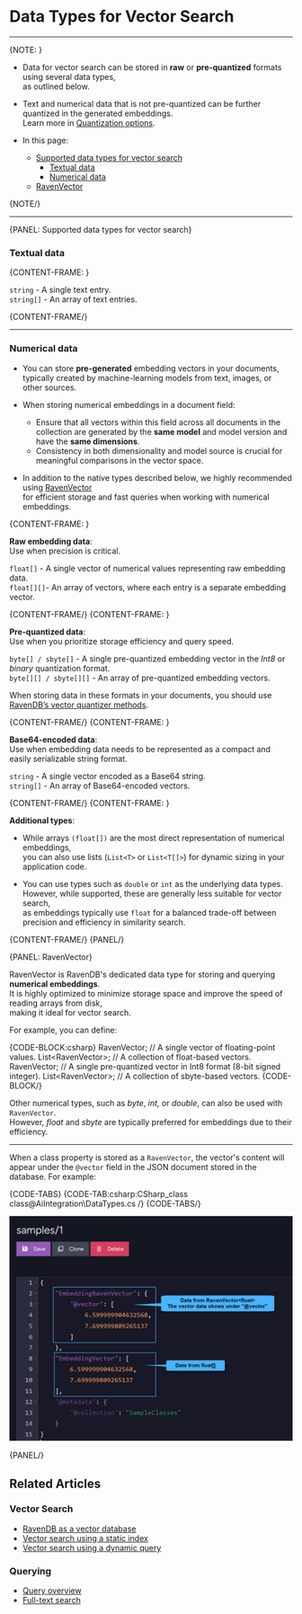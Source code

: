 # Data Types for Vector Search
---

{NOTE: }

* Data for vector search can be stored in **raw** or **pre-quantized** formats using several data types,  
  as outlined below.

* Text and numerical data that is not pre-quantized can be further quantized in the generated embeddings.  
  Learn more in [Quantization options](../ai-integration/vector-search-using-dynamic-query#quantization-options).

* In this page:
  * [Supported data types for vector search](../ai-integration/data-types-for-vector-search#supported-data-types-for-vector-search)
      * [Textual data](../ai-integration/data-types-for-vector-search#textual-data)
      * [Numerical data](../ai-integration/data-types-for-vector-search#numerical-data) 
  * [RavenVector](../ai-integration/data-types-for-vector-search#ravenvector)
    
{NOTE/}

---

{PANEL: Supported data types for vector search}

### Textual data

{CONTENT-FRAME: }

`string` - A single text entry.  
`string[]` - An array of text entries.

{CONTENT-FRAME/}

---

### Numerical data

* You can store **pre-generated** embedding vectors in your documents,  
  typically created by machine-learning models from text, images, or other sources.

* When storing numerical embeddings in a document field:  
  * Ensure that all vectors within this field across all documents in the collection are generated by the **same model** and model version and have the **same dimensions**.
  * Consistency in both dimensionality and model source is crucial for meaningful comparisons in the vector space.

* In addition to the native types described below, we highly recommended using [RavenVector](../ai-integration/data-types-for-vector-search#ravenvector)  
  for efficient storage and fast queries when working with numerical embeddings.

{CONTENT-FRAME: }

**Raw embedding data**:  
Use when precision is critical.  

`float[]` - A single vector of numerical values representing raw embedding data.  
`float[][]`- An array of vectors, where each entry is a separate embedding vector.  

{CONTENT-FRAME/}
{CONTENT-FRAME: }

**Pre-quantized data**:   
Use when you prioritize storage efficiency and query speed.  

`byte[] / sbyte[]` - A single pre-quantized embedding vector in the _Int8_ or _binary_ quantization format.  
`byte[][] / sbyte[][]` - An array of pre-quantized embedding vectors.  

When storing data in these formats in your documents, you should use [RavenDB’s vector quantizer methods](../ai-integration/vector-search-using-dynamic-query#section-1).

{CONTENT-FRAME/}
{CONTENT-FRAME: }

**Base64-encoded data**:  
Use when embedding data needs to be represented as a compact and easily serializable string format.

`string` - A single vector encoded as a Base64 string.    
`string[]` - An array of Base64-encoded vectors.    

{CONTENT-FRAME/}
{CONTENT-FRAME: }

**Additional types**:  

* While arrays `(float[])` are the most direct representation of numerical embeddings,  
  you can also use lists (`List<T>` or `List<T[]>`) for dynamic sizing in your application code.

* You can use types such as `double` or `int` as the underlying data types.  
  However, while supported, these are generally less suitable for vector search,  
  as embeddings typically use `float` for a balanced trade-off between precision and efficiency in similarity search.

{CONTENT-FRAME/}
{PANEL/}

{PANEL: RavenVector}

RavenVector is RavenDB's dedicated data type for storing and querying **numerical embeddings**.   
It is highly optimized to minimize storage space and improve the speed of reading arrays from disk,  
making it ideal for vector search.

For example, you can define:

{CODE-BLOCK:csharp}
RavenVector<float>;       // A single vector of floating-point values.
List<RavenVector<float>>; // A collection of float-based vectors.
RavenVector<sbyte>;       // A single pre-quantized vector in Int8 format (8-bit signed integer).
List<RavenVector<sbyte>>; // A collection of sbyte-based vectors.
{CODE-BLOCK/}

Other numerical types, such as _byte_, _int_, or _double_, can also be used with `RavenVector`.  
However, _float_ and _sbyte_ are typically preferred for embeddings due to their efficiency.  

---

When a class property is stored as a `RavenVector`, the vector's content will appear under the `@vector` field in the JSON document stored in the database.
For example:

{CODE-TABS}
{CODE-TAB:csharp:CSharp_class class@AiIntegration\DataTypes.cs /}
{CODE-TABS/}

![json document](images/json-document.png "RavenVector in a JSON document")

{PANEL/}

## Related Articles

### Vector Search

- [RavenDB as a vector database](../ai-integration/ravendb-as-vector-database)
- [Vector search using a static index](../ai-integration/vector-search-using-static-index)
- [Vector search using a dynamic query](../ai-integration/vector-search-using-dynamic-query)

### Querying

- [Query overview](../client-api/session/querying/how-to-query)
- [Full-text search](../client-api/session/querying/text-search/full-text-search)



